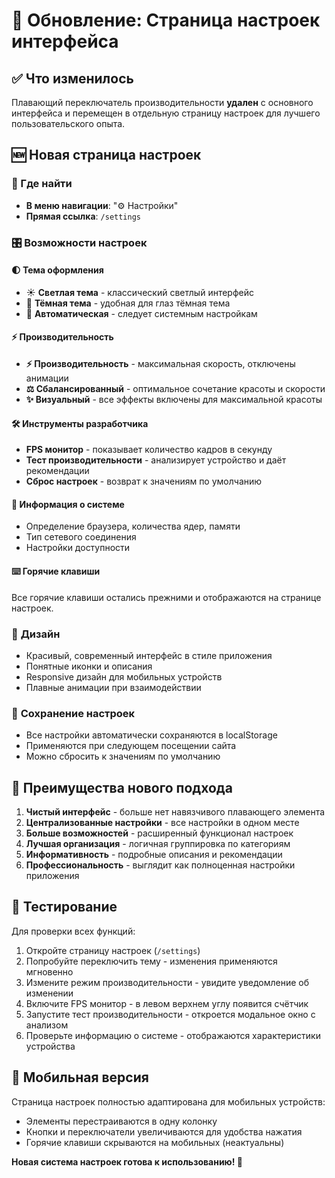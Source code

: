 # 🎯 Обновление: Страница настроек интерфейса

## ✅ Что изменилось

Плавающий переключатель производительности **удален** с основного интерфейса и перемещен в отдельную страницу настроек для лучшего пользовательского опыта.

## 🆕 Новая страница настроек

### 📍 Где найти
- **В меню навигации**: "⚙️ Настройки"
- **Прямая ссылка**: `/settings`

### 🎛️ Возможности настроек

#### 🌓 **Тема оформления**
- ☀️ **Светлая тема** - классический светлый интерфейс
- 🌙 **Тёмная тема** - удобная для глаз тёмная тема
- 🔄 **Автоматическая** - следует системным настройкам

#### ⚡ **Производительность**
- **⚡ Производительность** - максимальная скорость, отключены анимации
- **⚖️ Сбалансированный** - оптимальное сочетание красоты и скорости
- **✨ Визуальный** - все эффекты включены для максимальной красоты

#### 🛠️ **Инструменты разработчика**
- **FPS монитор** - показывает количество кадров в секунду
- **Тест производительности** - анализирует устройство и даёт рекомендации  
- **Сброс настроек** - возврат к значениям по умолчанию

#### 📱 **Информация о системе**
- Определение браузера, количества ядер, памяти
- Тип сетевого соединения
- Настройки доступности

#### ⌨️ **Горячие клавиши**
Все горячие клавиши остались прежними и отображаются на странице настроек.

### 🎨 **Дизайн**
- Красивый, современный интерфейс в стиле приложения
- Понятные иконки и описания
- Responsive дизайн для мобильных устройств
- Плавные анимации при взаимодействии

### 💾 **Сохранение настроек**
- Все настройки автоматически сохраняются в localStorage
- Применяются при следующем посещении сайта
- Можно сбросить к значениям по умолчанию

## 🚀 **Преимущества нового подхода**

1. **Чистый интерфейс** - больше нет навязчивого плавающего элемента
2. **Централизованные настройки** - все настройки в одном месте  
3. **Больше возможностей** - расширенный функционал настроек
4. **Лучшая организация** - логичная группировка по категориям
5. **Информативность** - подробные описания и рекомендации
6. **Профессиональность** - выглядит как полноценная настройки приложения

## 🧪 **Тестирование**

Для проверки всех функций:

1. Откройте страницу настроек (`/settings`)
2. Попробуйте переключить тему - изменения применяются мгновенно
3. Измените режим производительности - увидите уведомление об изменении
4. Включите FPS монитор - в левом верхнем углу появится счётчик
5. Запустите тест производительности - откроется модальное окно с анализом
6. Проверьте информацию о системе - отображаются характеристики устройства

## 📱 **Мобильная версия**

Страница настроек полностью адаптирована для мобильных устройств:
- Элементы перестраиваются в одну колонку
- Кнопки и переключатели увеличиваются для удобства нажатия
- Горячие клавиши скрываются на мобильных (неактуальны)

**Новая система настроек готова к использованию! 🎉**
